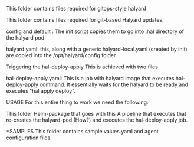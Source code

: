 This folder contains files required for gitops-style halyard

This folder contains files required for git-based Halyard updates.

config and default : The init script copies them to go into .hal directory of the halyard pod

halyard.yaml: this, along with a generic halyard-local.yaml (created by init) are copied into the /opt/halyard/config folder

Triggering the hal-deploy-apply
This is achieved with two files

hal-deploy-apply.yaml: This is a job with halyard image that executes hal-deploy-apply command. It essentially waits for the halyard to be ready and executes "hal apply deploy".

USAGE
For this entire thing to work we need the following:

This folder
Helm-package that goes with this
A pipeline that executes that re-creates the halyard-pod (How?) and executes the hal-deploy-apply job.

*SAMPLES
This folder contains sample values.yaml and agent configuration files.
